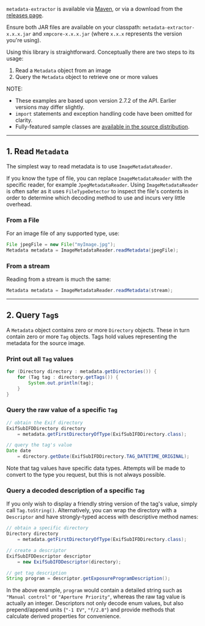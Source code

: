 `metadata-extractor` is available via [Maven](http://search.maven.org/#search%7Cgav%7C1%7Cg%3A%22com.drewnoakes%22%20AND%20a%3A%22metadata-extractor%22), or via a download from the [releases page](https://github.com/drewnoakes/metadata-extractor/releases).

Ensure both JAR files are available on your classpath: `metadata-extractor-x.x.x.jar` and `xmpcore-x.x.x.jar` (where `x.x.x` represents the version you're using).

Using this library is straightforward.  Conceptually there are two steps to its usage:

1. Read a `Metadata` object from an image
2. Query the `Metadata` object to retrieve one or more values

NOTE:

* These examples are based upon version 2.7.2 of the API.  Earlier versions may differ slightly.
* `import` statements and exception handling code have been omitted for clarity.
* Fully-featured sample classes are [available in the source distribution](https://github.com/drewnoakes/metadata-extractor/tree/master/Samples/com/drew/metadata).

----

## 1. Read `Metadata`

The simplest way to read metadata is to use `ImageMetadataReader`.

If you know the type of file, you can replace `ImageMetadataReader` with the specific reader, for example `JpegMetadataReader`. Using `ImageMetadataReader` is often safer as it uses `FileTypeDetector` to inspect the file's contents in order to determine which decoding method to use and incurs very little overhead.

### From a File

For an image file of any supported type, use:

```java
File jpegFile = new File("myImage.jpg");
Metadata metadata = ImageMetadataReader.readMetadata(jpegFile);
```

### From a stream

Reading from a stream is much the same:

```java
Metadata metadata = ImageMetadataReader.readMetadata(stream);
```

-----

## 2. Query `Tag`s

A `Metadata` object contains zero or more `Directory` objects.  These in turn contain zero or
more `Tag` objects.  Tags hold values representing the metadata for the source image.

### Print out all `Tag` values

```java
for (Directory directory : metadata.getDirectories()) {
    for (Tag tag : directory.getTags()) {
        System.out.println(tag);
    }
}
```

### Query the raw value of a specific `Tag`

```java
// obtain the Exif directory
ExifSubIFDDirectory directory
    = metadata.getFirstDirectoryOfType(ExifSubIFDDirectory.class);

// query the tag's value
Date date
    = directory.getDate(ExifSubIFDDirectory.TAG_DATETIME_ORIGINAL);
```

Note that tag values have specific data types.  Attempts will be made to convert to the type you
request, but this is not always possible.

### Query a decoded description of a specific `Tag`

If you only wish to display a friendly string version of the tag's value, simply call `Tag.toString()`.
Alternatively, you can wrap the directory with a `Descriptor` and have strongly-typed access with
descriptive method names:

```java
// obtain a specific directory
Directory directory
    = metadata.getFirstDirectoryOfType(ExifSubIFDDirectory.class);

// create a descriptor
ExifSubIFDDescriptor descriptor
    = new ExifSubIFDDescriptor(directory);

// get tag description
String program = descriptor.getExposureProgramDescription();
```

In the above example, `program` would contain a detailed string such as `"Manual control"` or
`"Aperture Priority"`, whereas the raw tag value is actually an integer.  Descriptors not only
decode enum values, but also prepend/append units (`"-1 EV"`, `"f/2.8"`) and provide methods that
calculate derived properties for convenience.